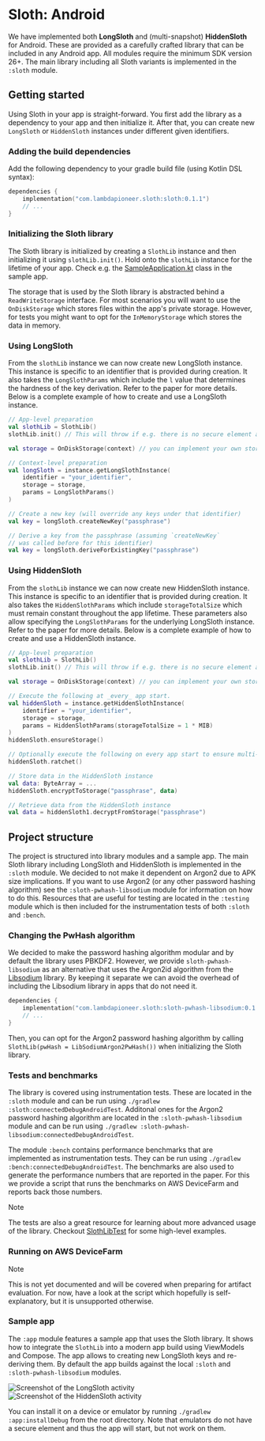 # Sloth: Android

We have implemented both **LongSloth** and (multi-snapshot) **HiddenSloth** for Android.
These are provided as a carefully crafted library that can be included in any Android app.
All modules require the minimum SDK version 26+.
The main library including all Sloth variants is implemented in the `:sloth` module.


## Getting started

Using Sloth in your app is straight-forward.
You first add the library as a dependency to your app and then initialize it.
After that, you can create new `LongSloth` or `HiddenSloth` instances under different given identifiers.


### Adding the build dependencies

Add the following dependency to your gradle build file (using Kotlin DSL syntax):

```kotlin
dependencies {
    implementation("com.lambdapioneer.sloth:sloth:0.1.1")
    // ...
}
```

### Initializing the Sloth library

The Sloth library is initialized by creating a `SlothLib` instance and then initializing it using `slothLib.init()`.
Hold onto the `slothLib` instance for the lifetime of your app. Check e.g. the [SampleApplication.kt](app/src/main/java/com/lambdapioneer/sloth/app/SampleApplication.kt) class in the sample app.

The storage that is used by the Sloth library is abstracted behind a `ReadWriteStorage` interface.
For most scenarios you will want to use the `OnDiskStorage` which stores files within the app's private storage.
However, for tests you might want to opt for the `InMemoryStorage` which stores the data in memory.


### Using LongSloth

From the `slothLib` instance we can now create new LongSloth instance.
This instance is specific to an identifier that is provided during creation.
It also takes the `LongSlothParams` which include the `l` value that determines the hardness of the key derivation.
Refer to the paper for more details.
Below is a complete example of how to create and use a LongSloth instance.

```kotlin
// App-level preparation
val slothLib = SlothLib()
slothLib.init() // This will throw if e.g. there is no secure element available.

val storage = OnDiskStorage(context) // you can implement your own storage abstraction

// Context-level preparation
val longSloth = instance.getLongSlothInstance(
    identifier = "your_identifier",
    storage = storage,
    params = LongSlothParams()
)

// Create a new key (will override any keys under that identifier)
val key = longSloth.createNewKey("passphrase")

// Derive a key from the passphrase (assuming `createNewKey`
// was called before for this identifier)
val key = longSloth.deriveForExistingKey("passphrase")
```


### Using HiddenSloth

From the `slothLib` instance we can now create new HiddenSloth instance.
This instance is specific to an identifier that is provided during creation.
It also takes the `HiddenSlothParams` which include `storageTotalSize` which must remain constant throughout the app lifetime.
These parameters also allow specifying the `LongSlothParams` for the underlying LongSloth instance.
Refer to the paper for more details.
Below is a complete example of how to create and use a HiddenSloth instance.

```kotlin
// App-level preparation
val slothLib = SlothLib()
slothLib.init() // This will throw if e.g. there is no secure element available.

val storage = OnDiskStorage(context) // you can implement your own storage abstraction

// Execute the following at _every_ app start.
val hiddenSloth = instance.getHiddenSlothInstance(
    identifier = "your_identifier",
    storage = storage,
    params = HiddenSlothParams(storageTotalSize = 1 * MIB)
)
hiddenSloth.ensureStorage()

// Optionally execute the following on every app start to ensure multi-snapshot security
hiddenSloth.ratchet()

// Store data in the HiddenSloth instance
val data: ByteArray = ...
hiddenSloth.encryptToStorage("passphrase", data)

// Retrieve data from the HiddenSloth instance
val data = hiddenSloth1.decryptFromStorage("passphrase")
```


## Project structure

The project is structured into library modules and a sample app.
The main Sloth library including LongSloth and HiddenSloth is implemented in the `:sloth` module.
We decided to not make it dependent on Argon2 due to APK size implications. 
If you want to use Argon2 (or any other password hashing algorithm) see the `:sloth-pwhash-libsodium` module for information on how to do this.
Resources that are useful for testing are located in the `:testing` module which is then included for the instrumentation tests of both `:sloth` and `:bench`.


### Changing the PwHash algorithm

We decided to make the password hashing algorithm modular and by default the library uses PBKDF2.
However, we provide `sloth-pwhash-libsodium` as an alternative that uses the Argon2id algorithm from the [Libsodium](https://libsodium.org/) library.
By keeping it separate we can avoid the overhead of including the Libsodium library in apps that do not need it.

```kotlin
dependencies {
    implementation("com.lambdapioneer.sloth:sloth-pwhash-libsodium:0.1.1")
    // ...
}
```

Then, you can opt for the Argon2 password hashing algorithm by calling `SlothLib(pwHash = LibSodiumArgon2PwHash())` when initializing the Sloth library.


### Tests and benchmarks

The library is covered using instrumentation tests.
These are located in the `:sloth` module and can be run using `./gradlew :sloth:connectedDebugAndroidTest`.
Additonal ones for the Argon2 password hashing algorithm are located in the `:sloth-pwhash-libsodium` module and can be run using `./gradlew :sloth-pwhash-libsodium:connectedDebugAndroidTest`.

The module `:bench` contains performance benchmarks that are implemented as instrumentation tests.
They can be run using `./gradlew :bench:connectedDebugAndroidTest`.
The benchmarks are also used to generate the performance numbers that are reported in the paper.
For this we provide a script that runs the benchmarks on AWS DeviceFarm and reports back those numbers.

> [!NOTE]
> The tests are also a great resource for learning about more advanced usage of the library.
> Checkout [SlothLibTest](sloth/src/androidTest/java/com/lambdapioneer/sloth/SlothLibTest.kt) for some high-level examples.


### Running on AWS DeviceFarm

> [!NOTE]
> This is not yet documented and will be covered when preparing for artifact evaluation.
> For now, have a look at the script which hopefully is self-explanatory, but it is unsupported otherwise.


### Sample app

The `:app` module features a sample app that uses the Sloth library.
It shows how to integrate the `SlothLib` into a modern app build using ViewModels and Compose.
The app allows to creating new LongSloth keys and re-deriving them.
By default the app builds against the local `:sloth` and `:sloth-pwhash-libsodium` modules.

![Screenshot of the LongSloth activity](app/docs/screenshot-long-sloth-25p.png)&nbsp;&nbsp;&nbsp;&nbsp;&nbsp;![Screenshot of the HiddenSloth activity](app/docs/screenshot-hidden-sloth-25p.png)

You can install it on a device or emulator by running `./gradlew :app:installDebug` from the root directory.
Note that emulators do not have a secure element and thus the app will start, but not work on them.
